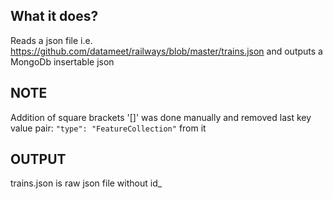 ## What it does?

Reads a json file i.e. https://github.com/datameet/railways/blob/master/trains.json
and outputs a MongoDb insertable json

## NOTE

Addition of square brackets '[]' was done manually and removed last key value pair:
`"type": "FeatureCollection"` from it

## OUTPUT

trains.json is raw json file without id\_
